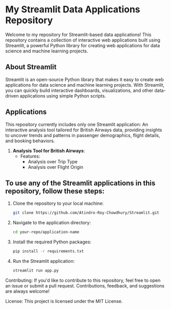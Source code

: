 # My Streamlit Data Applications Repository

Welcome to my repository for Streamlit-based data applications! This repository contains a collection of interactive web applications built using Streamlit, a powerful Python library for creating web applications for data science and machine learning projects.

## About Streamlit

Streamlit is an open-source Python library that makes it easy to create web applications for data science and machine learning projects. With Streamlit, you can quickly build interactive dashboards, visualizations, and other data-driven applications using simple Python scripts.

## Applications

This repository currently includes only one Streamlit application: An interactive analysis tool tailored for British Airways data, providing insights to uncover trends and patterns in passenger demographics, flight details, and booking behaviors.

1. **Analysis Tool for British Airways**: 
   - Features:
     - Analysis over Trip Type
     - Analysis over Flight Origin
       


## To use any of the Streamlit applications in this repository, follow these steps:

1. Clone the repository to your local machine:

   ```bash
   git clone https://github.com/Atindro-Roy-Chowdhury/Streamlit.git

2. Navigate to the application directory:
    ```bash
    cd your-repo/application-name

4. Install the required Python packages:
   ```bash
   pip install -r requirements.txt
   
5. Run the Streamlit application:

   ```bash
   streamlit run app.py

Contributing:
If you'd like to contribute to this repository, feel free to open an issue or submit a pull request. Contributions, feedback, and suggestions are always welcome!

License:
This project is licensed under the MIT License.
